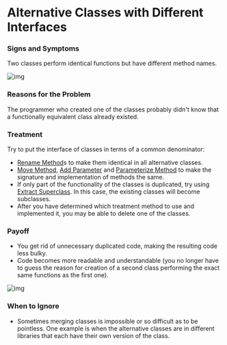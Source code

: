 # Alternative Classes with Different Interfaces

### Signs and Symptoms

Two classes perform identical functions but have different method names.

![img](https://sourcemaking.com/images/refactoring-illustrations/alternative-classes-with-different-interfaces-1.png)

### Reasons for the Problem

The programmer who created one of the classes probably didn't know that a functionally equivalent class already existed.

### Treatment

Try to put the interface of classes in terms of a common denominator:

- [Rename Method](https://sourcemaking.com/refactoring/rename-method)s to make them identical in all alternative classes.
-  [Move Method](https://sourcemaking.com/refactoring/move-method), [Add Parameter](https://sourcemaking.com/refactoring/add-parameter) and [Parameterize Method](https://sourcemaking.com/refactoring/parameterize-method) to make the signature and implementation of methods the same.
-  If only part of the functionality of the classes is duplicated, try using [Extract Superclass](https://sourcemaking.com/refactoring/extract-superclass). In this case, the existing classes will become subclasses.
-  After you have determined which treatment method to use and implemented it, you may be able to delete one of the classes.

### Payoff

- You get rid of unnecessary duplicated code, making the resulting code less bulky.
- Code becomes more readable and understandable (you no longer have to guess the reason for creation of a second class performing the exact same functions as the first one).

![img](https://sourcemaking.com/images/refactoring-illustrations/alternative-classes-with-different-interfaces-2.png)

### When to Ignore

- Sometimes merging classes is impossible or so difficult as to be pointless. One example is when the alternative classes are in different libraries that each have their own version of the class.